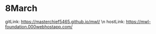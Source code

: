 # 8March
gitLink: https://masterchief5465.github.io/mwl/ \n
hostLink: https://mwl-foundation.000webhostapp.com/
